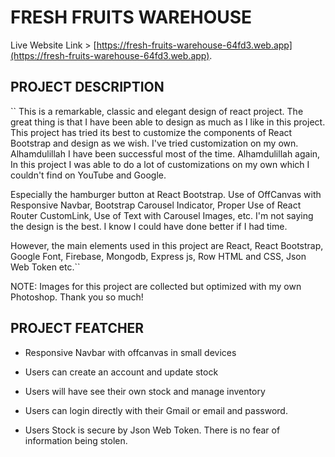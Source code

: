 # FRESH FRUITS WAREHOUSE

Live Website Link > [https://fresh-fruits-warehouse-64fd3.web.app](https://fresh-fruits-warehouse-64fd3.web.app).

## PROJECT DESCRIPTION

`` This is a remarkable, classic and elegant design of react project. The great thing is that I have been able to design as much as I like in this project.
 This project has tried its best to customize the components of React Bootstrap and design as we wish. I've tried customization on my own. Alhamdulillah I have been successful most of the time. Alhamdulillah again, In this project I was able to do a lot of customizations on my own which I couldn't find on YouTube and Google.
 
 Especially the hamburger button at React Bootstrap. Use of OffCanvas with Responsive Navbar, Bootstrap Carousel Indicator, Proper Use of React Router CustomLink, Use of Text with Carousel Images, etc. I'm not saying the design is the best. I know I could have done better if I had time.

However, the main elements used in this project are React, React Bootstrap, Google Font, Firebase, Mongodb, Express js, Row HTML and CSS, Json Web Token etc.``

NOTE: Images for this project are collected but optimized with my own Photoshop. Thank you so much!


## PROJECT FEATCHER

* Responsive Navbar with offcanvas in small devices

* Users can create an account and update stock

* Users will have see their own stock and manage inventory

* Users can login directly with their Gmail or email and password.

* Users Stock is secure by Json Web Token. There is no fear of information being stolen.